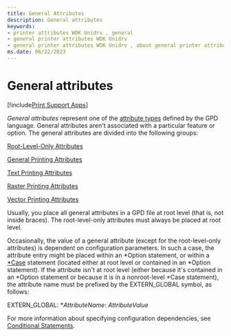 ```yaml
---
title: General Attributes
description: General attributes
keywords:
- printer attributes WDK Unidrv , general
- general printer attributes WDK Unidrv
- general printer attributes WDK Unidrv , about general printer attributes
ms.date: 06/22/2023
---
```


# General attributes

[!include[Print Support Apps](../includes/print-support-apps.md)]

*General attributes* represent one of the [attribute types](attribute-types.md) defined by the GPD language. General attributes aren't associated with a particular feature or option. The general attributes are divided into the following groups:

[Root-Level-Only Attributes](root-level-only-attributes.md)

[General Printing Attributes](general-printing-attributes.md)

[Text Printing Attributes](text-printing-attributes.md)

[Raster Printing Attributes](raster-printing-attributes.md)

[Vector Printing Attributes](vector-printing-attributes.md)

Usually, you place all general attributes in a GPD file at root level (that is, not inside braces). The root-level-only attributes must always be placed at root level.

Occasionally, the value of a general attribute (except for the root-level-only attributes) is dependent on configuration parameters. In such a case, the attribute entry might be placed within an \*Option statement, or within a [\*Case](conditional-statements.md) statement (located either at root level or contained in an \*Option statement). If the attribute isn't at root level (either because it's contained in an \*Option statement or because it is in a nonroot-level \*Case statement), the attribute name must be prefixed by the EXTERN\_GLOBAL symbol, as follows:

EXTERN_GLOBAL: \**AttributeName*: *AttributeValue*

For more information about specifying configuration dependencies, see [Conditional Statements](conditional-statements.md).
